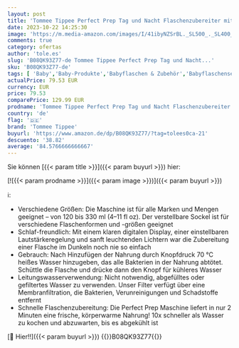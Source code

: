 ```yaml
---
layout: post
title: 'Tommee Tippee Perfect Prep Tag und Nacht Flaschenzubereiter mit Antibakteriellem Filter  Digitalanzeige und Schlaffreundlichen Funktionen  Schwarz'
date: 2023-10-22 14:25:30
image: 'https://m.media-amazon.com/images/I/41ibyNZSrBL._SL500_._SL400_.jpg'
comments: true
category: ofertas
author: 'tole.es'
slug: 'B08QK93Z77-de Tommee Tippee Perfect Prep Tag und Nacht...'
sku: 'B08QK93Z77-de'
tags: [ 'Baby','Baby-Produkte','Babyflaschen & Zubehör','Babyflaschensets','Babyflaschenwärmer & -abkühler','Ernährung & Stillen','tommee tippee','🇩🇪', ]
actualPrice: 79.53 EUR
currency: EUR
price: 79.53
comparePrice: 129.99 EUR
prodname: 'Tommee Tippee Perfect Prep Tag und Nacht Flaschenzubereiter mit Antibakteriellem Filter  Digitalanzeige und Schlaffreundlichen Funktionen  Schwarz'
country: 'de'
flag: '🇩🇪'
brand: 'Tommee Tippee'
buyurl: 'https://www.amazon.de/dp/B08QK93Z77/?tag=tolees0ca-21'
descuento: '38.82'
average: '84.5766666666667'
---
```


Sie können [{{< param title >}}]({{< param buyurl >}}) hier:

[![{{< param prodname >}}]({{< param image >}})]({{< param buyurl >}})

ℹ️:

- Verschiedene Größen: Die Maschine ist für alle Marken und Mengen geeignet – von 120 bis 330 ml (4–11 fl oz). Der verstellbare Sockel ist für verschiedene Flaschenformen und -größen geeignet
- Schlaf-freundlich: Mit einem klaren digitalen Display, einer einstellbaren Lautstärkeregelung und sanft leuchtenden Lichtern war die Zubereitung einer Flasche im Dunkeln noch nie so einfach
- Gebrauch: Nach Hinzufügen der Nahrung durch Knopfdruck 70 °C heißes Wasser hinzugeben, das alle Bakterien in der Nahrung abtötet. Schüttle die Flasche und drücke dann den Knopf für kühleres Wasser
- Leitungswasserverwendung: Nicht notwendig, abgefülltes oder gefiltertes Wasser zu verwenden. Unser Filter verfügt über eine Membranfiltration, die Bakterien, Verunreinigungen und Schadstoffe entfernt
- Schnelle Flaschenzubereitung: Die Perfect Prep Maschine liefert in nur 2 Minuten eine frische, körperwarme Nahrung! 10x schneller als Wasser zu kochen und abzuwarten, bis es abgekühlt ist

[🛒 Hier!!]({{< param buyurl >}})
{{<world>}}B08QK93Z77{{</world>}}
